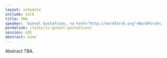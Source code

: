 ```yaml
---
layout: schedule
include: talk
title: TBA
speaker: 'Gunnel Gustafsson, <a href="http://nordforsk.org">NordForsk</a>  director'
permalink: /talks/1c-gunnel-gustafsson/
session: s01
abstract: none
---
```


Abstract TBA.
